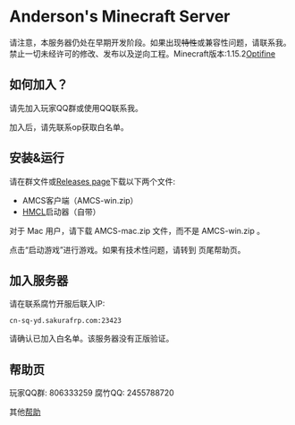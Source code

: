 # Anderson's Minecraft Server

请注意，本服务器仍处在早期开发阶段。如果出现~~特性~~或兼容性问题，请联系我。禁止一切未经许可的修改、发布以及逆向工程。Minecraft版本:1.15.2[Optifine](https://www.optifine.net/)

## 如何加入？

请先加入玩家QQ群或使用QQ联系我。

加入后，请先联系op获取白名单。

## 安装&运行

请在群文件或[Releases page](https://github.com/Github-Anderson/AMCS/releases)下载以下两个文件:

- AMCS客户端（AMCS-win.zip）
- [HMCL](https://hamidmukhtar.com/)启动器（自带）

对于 Mac 用户，请下载 AMCS-mac.zip 文件，而不是 AMCS-win.zip 。

点击“启动游戏”进行游戏。如果有技术性问题，请转到 页尾帮助页。 

## 加入服务器

请在联系腐竹开服后联入IP:

```服务器IP
cn-sq-yd.sakurafrp.com:23423
```

请确认已加入白名单。该服务器没有正版验证。

## 帮助页

玩家QQ群: 806333259 腐竹QQ: 2455788720 

其他[帮助]()
